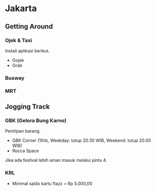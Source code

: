 Jakarta
=======

Getting Around
--------------

### Ojek & Taxi

Install aplikasi berikut.

-	Gojek
-	Grab

### Busway

### MRT

Jogging Track
-------------

### GBK (Gelora Bung Karno)

Penitipan barang.

-	GBK Corner (10rb, Weekday: tutup 20.30 WIB, Weekend: tutup 20.00 WIB)
-	Rocca Space

Jika ada festival lebih aman masuk melalui pintu 4.

### KRL

-	Minimal saldo kartu flazz = Rp 5.000,00
